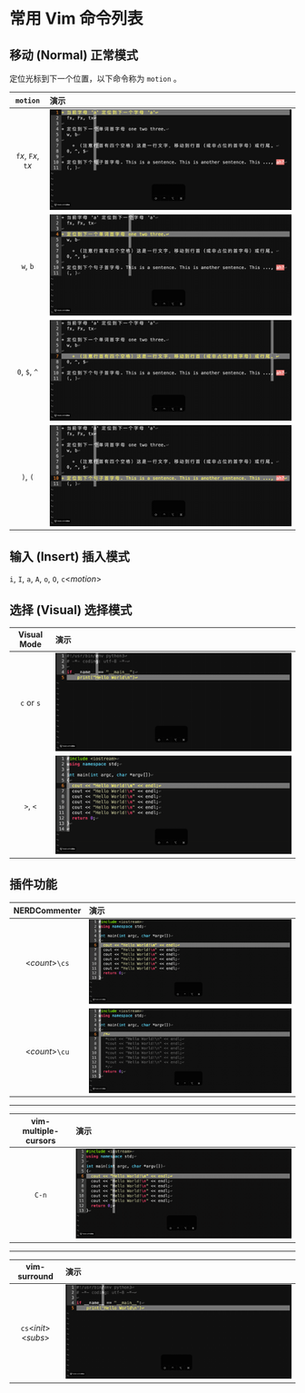 常用 Vim 命令列表
===============

## 移动 (Normal) 正常模式
定位光标到下一个位置，以下命令称为 `motion` 。

|        `motion`        | 演示                           |
| :--------------------: | :----------------------------- |
| `f`*x*, `F`*x*, `t`*x* | ![](.assets/fxFxtx.gif)        |
|        `w`, `b`        | ![](.assets/wb.gif)            |
|     `0`, `$`, `^`      | ![](.assets/0$^$.gif)          |
|        `)`, `(`        | ![](.assets/next_sentence.gif) |

## 输入 (Insert) 插入模式

`i`, `I`, `a`, `A`, `o`, `O`, `c`\<*motion*\>

## 选择 (Visual) 选择模式
| Visual Mode | 演示                         |
| :---------: | :--------------------------- |
| `c` or `s`  | ![](.assets/visual_cors.gif) |
|  `>`, `<`   | ![](.assets/vindent.gif)     |

## 插件功能

|  NERDCommenter   | 演示                |
| :--------------: | :------------------ |
| \<*count*\>`\cs` | ![](.assets/cs.gif) |
| \<*count*\>`\cu` | ![](.assets/cu.gif) |
------------------------------------------
| vim-multiple-cursors | 演示                 |
| :------------------: | :------------------- |
|        `C-n`         | ![](.assets/c-n.gif) |
-----------------------------------------------
|       vim-surround       | 演示                       |
| :----------------------: | :------------------------- |
| `cs`\<*init*\>\<*subs*\> | ![](.assets/csbracket.gif) |
